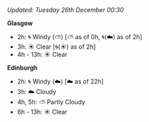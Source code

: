 *Updated: Tuesday 26th December 00:30*

**Glasgow**

* 2h: :cyclone: Windy (:partly_sunny:) [:partly_sunny: as of 0h, :cyclone:(:cloud:) as of 2h]
* 3h: :sunny: Clear [:cyclone:(:sunny:) as of 2h]
* 4h - 13h: :sunny: Clear

**Edinburgh**

* 2h: :cyclone: Windy (:cloud:) [:cloud: as of 22h]
* 3h: :cloud: Cloudy
* 4h, 5h: :partly_sunny: Partly Cloudy
* 6h - 13h: :sunny: Clear
